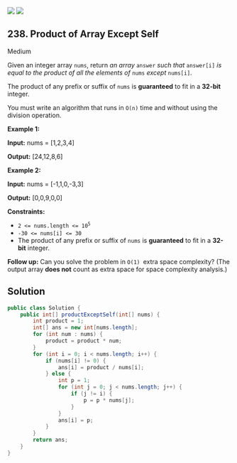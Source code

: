 [![](https://img.shields.io/github/stars/javadev/LeetCode-in-All?label=Stars&style=flat-square)](https://github.com/javadev/LeetCode-in-All)
[![](https://img.shields.io/github/forks/javadev/LeetCode-in-All?label=Fork%20me%20on%20GitHub%20&style=flat-square)](https://github.com/javadev/LeetCode-in-All/fork)

## 238\. Product of Array Except Self

Medium

Given an integer array `nums`, return _an array_ `answer` _such that_ `answer[i]` _is equal to the product of all the elements of_ `nums` _except_ `nums[i]`.

The product of any prefix or suffix of `nums` is **guaranteed** to fit in a **32-bit** integer.

You must write an algorithm that runs in `O(n)` time and without using the division operation.

**Example 1:**

**Input:** nums = [1,2,3,4]

**Output:** [24,12,8,6] 

**Example 2:**

**Input:** nums = [-1,1,0,-3,3]

**Output:** [0,0,9,0,0] 

**Constraints:**

*   <code>2 <= nums.length <= 10<sup>5</sup></code>
*   `-30 <= nums[i] <= 30`
*   The product of any prefix or suffix of `nums` is **guaranteed** to fit in a **32-bit** integer.

**Follow up:** Can you solve the problem in `O(1) `extra space complexity? (The output array **does not** count as extra space for space complexity analysis.)

## Solution

```java
public class Solution {
    public int[] productExceptSelf(int[] nums) {
        int product = 1;
        int[] ans = new int[nums.length];
        for (int num : nums) {
            product = product * num;
        }
        for (int i = 0; i < nums.length; i++) {
            if (nums[i] != 0) {
                ans[i] = product / nums[i];
            } else {
                int p = 1;
                for (int j = 0; j < nums.length; j++) {
                    if (j != i) {
                        p = p * nums[j];
                    }
                }
                ans[i] = p;
            }
        }
        return ans;
    }
}
```